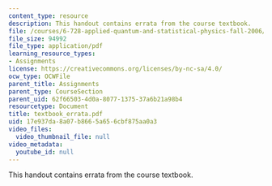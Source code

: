 ```yaml
---
content_type: resource
description: This handout contains errata from the course textbook.
file: /courses/6-728-applied-quantum-and-statistical-physics-fall-2006/17e937da8a07b8665a656cbf875aa0a3_textbook_errata.pdf
file_size: 94992
file_type: application/pdf
learning_resource_types:
- Assignments
license: https://creativecommons.org/licenses/by-nc-sa/4.0/
ocw_type: OCWFile
parent_title: Assignments
parent_type: CourseSection
parent_uid: 62f66503-4d0a-8077-1375-37a6b21a98b4
resourcetype: Document
title: textbook_errata.pdf
uid: 17e937da-8a07-b866-5a65-6cbf875aa0a3
video_files:
  video_thumbnail_file: null
video_metadata:
  youtube_id: null
---
```

This handout contains errata from the course textbook.